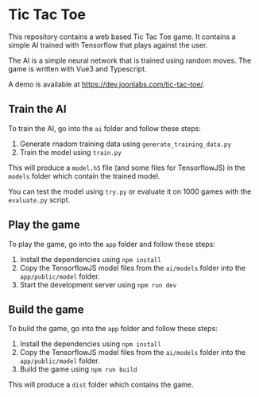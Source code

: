 # Tic Tac Toe

This repository contains a web based Tic Tac Toe game.
It contains a simple AI trained with Tensorflow that plays against the user.

The AI is a simple neural network that is trained using random moves.
The game is written with Vue3 and Typescript.

A demo is available at https://dev.joonlabs.com/tic-tac-toe/.

## Train the AI

To train the AI, go into the `ai` folder and follow these steps:


1. Generate rnadom training data using `generate_training_data.py`
2. Train the model using `train.py`

This will produce a `model.h5` file (and some files for TensorflowJS) in the `models` folder which contain the trained model.

You can test the model using `try.py` or evaluate it on 1000 games with the `evaluate.py` script.

## Play the game

To play the game, go into the `app` folder and follow these steps:

1. Install the dependencies using `npm install`
2. Copy the TensorflowJS model files from the `ai/models` folder into the `app/public/model` folder.
3. Start the development server using `npm run dev`

## Build the game

To build the game, go into the `app` folder and follow these steps:

1. Install the dependencies using `npm install`
2. Copy the TensorflowJS model files from the `ai/models` folder into the `app/public/model` folder.
3. Build the game using `npm run build`

This will produce a `dist` folder which contains the game.